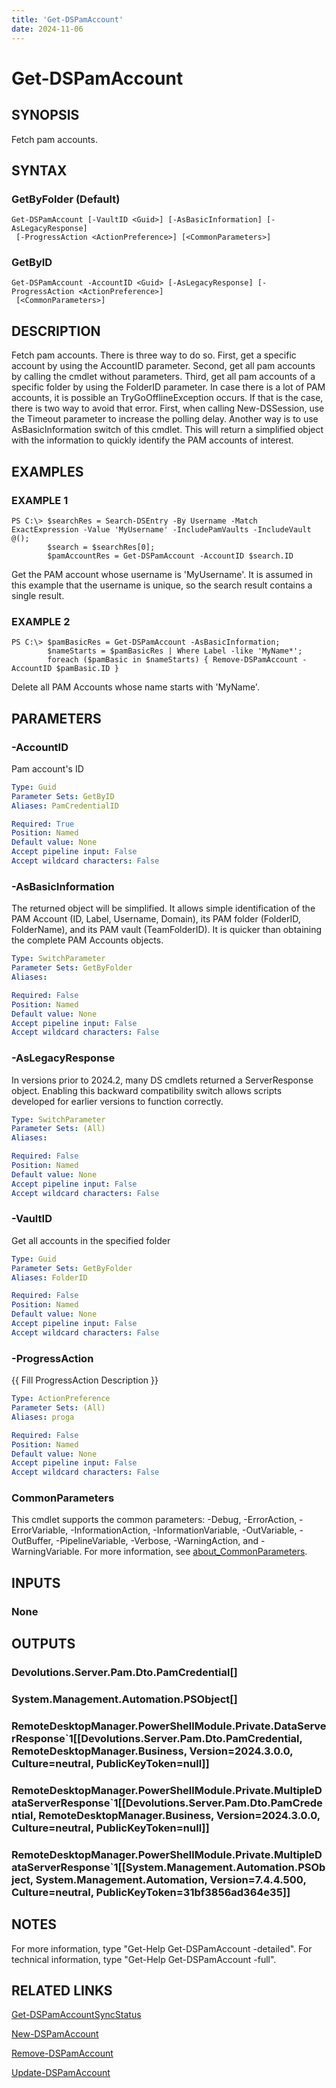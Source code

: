 ```yaml
---
title: 'Get-DSPamAccount'
date: 2024-11-06
---
```



# Get-DSPamAccount

## SYNOPSIS
Fetch pam accounts.

## SYNTAX

### GetByFolder (Default)
```
Get-DSPamAccount [-VaultID <Guid>] [-AsBasicInformation] [-AsLegacyResponse]
 [-ProgressAction <ActionPreference>] [<CommonParameters>]
```

### GetByID
```
Get-DSPamAccount -AccountID <Guid> [-AsLegacyResponse] [-ProgressAction <ActionPreference>]
 [<CommonParameters>]
```

## DESCRIPTION
Fetch pam accounts.
There is three way to do so.
First, get a specific account by using the AccountID parameter.
Second, get all pam accounts by calling the cmdlet without parameters.
Third, get all pam accounts of a specific folder by using the FolderID parameter.
In case there is a lot of PAM accounts, it is possible an TryGoOfflineException occurs.
If that is the case, there is two way to avoid that error.
First, when calling New-DSSession, use the Timeout parameter to increase the polling delay.
Another way is to use AsBasicInformation switch of this cmdlet.
This will return a simplified object with the information to quickly identify the PAM accounts of interest.

## EXAMPLES

### EXAMPLE 1
```
PS C:\> $searchRes = Search-DSEntry -By Username -Match ExactExpression -Value 'MyUsername' -IncludePamVaults -IncludeVault @();
        $search = $searchRes[0];
        $pamAccountRes = Get-DSPamAccount -AccountID $search.ID
```

Get the PAM account whose username is 'MyUsername'.
It is assumed in this example that the username is unique, so the search result contains a single result.

### EXAMPLE 2
```
PS C:\> $pamBasicRes = Get-DSPamAccount -AsBasicInformation;
        $nameStarts = $pamBasicRes | Where Label -like 'MyName*';
        foreach ($pamBasic in $nameStarts) { Remove-DSPamAccount -AccountID $pamBasic.ID }
```

Delete all PAM Accounts whose name starts with 'MyName'.

## PARAMETERS

### -AccountID
Pam account's ID

```yaml
Type: Guid
Parameter Sets: GetByID
Aliases: PamCredentialID

Required: True
Position: Named
Default value: None
Accept pipeline input: False
Accept wildcard characters: False
```

### -AsBasicInformation
The returned object will be simplified.
It allows simple identification of the PAM Account (ID, Label, Username, Domain), its PAM folder (FolderID, FolderName), and its PAM vault (TeamFolderID).
It is quicker than obtaining the complete PAM Accounts objects.

```yaml
Type: SwitchParameter
Parameter Sets: GetByFolder
Aliases:

Required: False
Position: Named
Default value: None
Accept pipeline input: False
Accept wildcard characters: False
```

### -AsLegacyResponse
In versions prior to 2024.2, many DS cmdlets returned a ServerResponse object.
Enabling this backward compatibility switch allows scripts developed for earlier versions to function correctly.

```yaml
Type: SwitchParameter
Parameter Sets: (All)
Aliases:

Required: False
Position: Named
Default value: None
Accept pipeline input: False
Accept wildcard characters: False
```

### -VaultID
Get all accounts in the specified folder

```yaml
Type: Guid
Parameter Sets: GetByFolder
Aliases: FolderID

Required: False
Position: Named
Default value: None
Accept pipeline input: False
Accept wildcard characters: False
```

### -ProgressAction
{{ Fill ProgressAction Description }}

```yaml
Type: ActionPreference
Parameter Sets: (All)
Aliases: proga

Required: False
Position: Named
Default value: None
Accept pipeline input: False
Accept wildcard characters: False
```

### CommonParameters
This cmdlet supports the common parameters: -Debug, -ErrorAction, -ErrorVariable, -InformationAction, -InformationVariable, -OutVariable, -OutBuffer, -PipelineVariable, -Verbose, -WarningAction, and -WarningVariable. For more information, see [about_CommonParameters](http://go.microsoft.com/fwlink/?LinkID=113216).

## INPUTS

### None
## OUTPUTS

### Devolutions.Server.Pam.Dto.PamCredential[]
### System.Management.Automation.PSObject[]
### RemoteDesktopManager.PowerShellModule.Private.DataServerResponse`1[[Devolutions.Server.Pam.Dto.PamCredential, RemoteDesktopManager.Business, Version=2024.3.0.0, Culture=neutral, PublicKeyToken=null]]
### RemoteDesktopManager.PowerShellModule.Private.MultipleDataServerResponse`1[[Devolutions.Server.Pam.Dto.PamCredential, RemoteDesktopManager.Business, Version=2024.3.0.0, Culture=neutral, PublicKeyToken=null]]
### RemoteDesktopManager.PowerShellModule.Private.MultipleDataServerResponse`1[[System.Management.Automation.PSObject, System.Management.Automation, Version=7.4.4.500, Culture=neutral, PublicKeyToken=31bf3856ad364e35]]
## NOTES
For more information, type "Get-Help Get-DSPamAccount -detailed".
For technical information, type "Get-Help Get-DSPamAccount -full".

## RELATED LINKS

[Get-DSPamAccountSyncStatus](http://127.0.0.1:1111/docs/Get-DSPamAccountSyncStatus/)

[New-DSPamAccount](http://127.0.0.1:1111/docs/New-DSPamAccount/)

[Remove-DSPamAccount](http://127.0.0.1:1111/docs/Remove-DSPamAccount/)

[Update-DSPamAccount](http://127.0.0.1:1111/docs/Update-DSPamAccount/)

